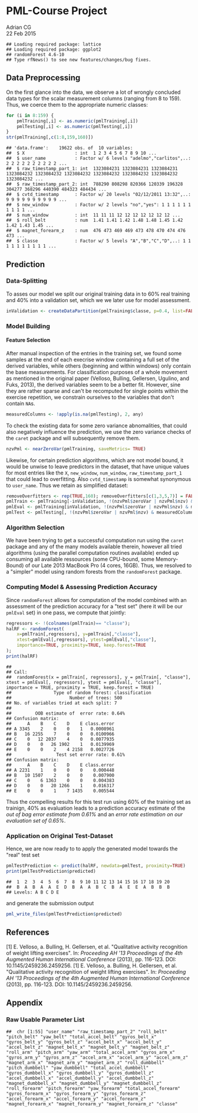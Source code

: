 # PML-Course Project
Adrian CG  
22 Feb 2015  


```
## Loading required package: lattice
## Loading required package: ggplot2
## randomForest 4.6-10
## Type rfNews() to see new features/changes/bug fixes.
```

## Data Preprocessing
On the first glance into the data, we observe a lot of wrongly concluded data types for the scalar measurement columns (ranging from 8 to 159). Thus, we coerce them to the appropriate numeric classes:


```r
for (i in 8:159) {
    pmlTraining[,i] <- as.numeric(pmlTraining[,i])
    pmlTesting[,i] <- as.numeric(pmlTesting[,i])
}
str(pmlTraining[,c(1:8,159,160)])
```

```
## 'data.frame':	19622 obs. of  10 variables:
##  $ X                   : int  1 2 3 4 5 6 7 8 9 10 ...
##  $ user_name           : Factor w/ 6 levels "adelmo","carlitos",..: 2 2 2 2 2 2 2 2 2 2 ...
##  $ raw_timestamp_part_1: int  1323084231 1323084231 1323084231 1323084232 1323084232 1323084232 1323084232 1323084232 1323084232 1323084232 ...
##  $ raw_timestamp_part_2: int  788290 808298 820366 120339 196328 304277 368296 440390 484323 484434 ...
##  $ cvtd_timestamp      : Factor w/ 20 levels "02/12/2011 13:32",..: 9 9 9 9 9 9 9 9 9 9 ...
##  $ new_window          : Factor w/ 2 levels "no","yes": 1 1 1 1 1 1 1 1 1 1 ...
##  $ num_window          : int  11 11 11 12 12 12 12 12 12 12 ...
##  $ roll_belt           : num  1.41 1.41 1.42 1.48 1.48 1.45 1.42 1.42 1.43 1.45 ...
##  $ magnet_forearm_z    : num  476 473 469 469 473 478 470 474 476 473 ...
##  $ classe              : Factor w/ 5 levels "A","B","C","D",..: 1 1 1 1 1 1 1 1 1 1 ...
```


## Prediction
### Data-Splitting
To asses our model we split our original training data in to 60% real training and 40% into a validation set, which we we later use for model assessment.

```r
inValidation <- createDataPartition(pmlTraining$classe, p=0.4, list=FALSE)
```

### Model Building
#### Feature Selection
After manual inspection of the entries in the training set, we found some samples at the end of each execrise window containing a full set of the derived variables, while others (beginning and within windows) only contain the base measurements. For classification purposes of a whole movement as mentioned in the original paper (Velloso, Bulling, Gellersen, Ugulino, and Fuks, 2013), the derived variables seem to be a better fit. However, sine they are rather sparse and can't be recomputed for single points within the exercise repetition, we constrain ourselves to the variables that don't contain `NA`s.


```r
measuredColumns <- !apply(is.na(pmlTesting), 2, any)
```

To check the existing data for some zero variance abnomalities, that could also negatively influence the prediction, we use the zero variance checks of the `caret` package and will subsequently remove them.

```r
nzvPml <- nearZeroVar(pmlTraining, saveMetrics= TRUE)
```

Likewise, for certain prediction algorithms, which are not model bound, it would be unwise to leave predictors in the dataset, that have unique values for most entries like the `X`, `new_window`, `num_window`, `raw_timestamp_part_1` that could lead to overfitting. Also `cvtd_timestamp` is somewhat synonymous to `user_name`. Thus we retain as simplified dataset:


```r
removeOverfitters <- rep(TRUE,160); removeOverfitters[c(1,3,5,7)] = FALSE;
pmlTrain <- pmlTraining[-inValidation, !(nzvPml$zeroVar | nzvPml$nzv) & measuredColumns & removeOverfitters]
pmlEval <- pmlTraining[inValidation, !(nzvPml$zeroVar | nzvPml$nzv) & measuredColumns & removeOverfitters]
pmlTest <- pmlTesting[, !(nzvPml$zeroVar | nzvPml$nzv) & measuredColumns & removeOverfitters]
```

### Algorithm Selection
We have been trying to get a successful computation run using the `caret` package and any of the many models available therein, however all tried algorithms (using the parallel computation routines available) ended up consuming all available ressources (some CPU-bound, some Memory-Bound) of our Late 2013 MacBook Pro (4 cores, 16GB). Thus, we resolved to a "simpler" model using random forests from the `randomForest` package.

### Computing Model & Assessing Prediction Accuracy
Since `randomForest` allows for computation of the model combined with an assessment of the prediction accuracy for a "test set" (here it will be our `pmlEval` set) in one pass, we compute that jointly:

```r
regressors <- !(colnames(pmlTrain)== "classe");
halRF <- randomForest(
    x=pmlTrain[,regressors], y=pmlTrain[,"classe"],
    xtest=pmlEval[,regressors], ytest=pmlEval[,"classe"],
    importance=TRUE, proximity=TRUE, keep.forest=TRUE
);
print(halRF)
```

```
## 
## Call:
##  randomForest(x = pmlTrain[, regressors], y = pmlTrain[, "classe"],      xtest = pmlEval[, regressors], ytest = pmlEval[, "classe"],      importance = TRUE, proximity = TRUE, keep.forest = TRUE) 
##                Type of random forest: classification
##                      Number of trees: 500
## No. of variables tried at each split: 7
## 
##         OOB estimate of  error rate: 0.64%
## Confusion matrix:
##      A    B    C    D    E class.error
## A 3345    2    0    0    1   0.0008961
## B   16 2255    7    0    0   0.0100966
## C    0   12 2037    4    0   0.0077935
## D    0    0   26 1902    1   0.0139969
## E    0    0    2    4 2158   0.0027726
##                 Test set error rate: 0.61%
## Confusion matrix:
##      A    B    C    D    E class.error
## A 2231    1    0    0    0    0.000448
## B   10 1507    2    0    0    0.007900
## C    0    6 1363    0    0    0.004383
## D    0    0   20 1266    1    0.016317
## E    0    0    1    7 1435    0.005544
```

Thus the compelling results for this test run using 60% of the training set as trainign, 40% as evaluation leads to a prediction accuracy estimate of the *out of bag error estimate from 0.61%* and an *error rate estimation on our evaluation set of 0.65%*.

### Application on Original Test-Dataset
Hence, we are now ready to to apply the generated model towards the "real" test set

```r
pmlTestPrediction <- predict(halRF, newdata=pmlTest, proximity=TRUE)
print(pmlTestPrediction$predicted)
```

```
##  1  2  3  4  5  6  7  8  9 10 11 12 13 14 15 16 17 18 19 20 
##  B  A  B  A  A  E  D  B  A  A  B  C  B  A  E  E  A  B  B  B 
## Levels: A B C D E
```
and generate the submission output

```r
pml_write_files(pmlTestPrediction$predicted)
```

## References
[1] E. Velloso, a. Bulling, H. Gellersen, et al. "Qualitative
activity recognition of weight lifting exercises". In: _Proceeding
AH '13 Proceedings of the 4th Augmented Human International
Conference_ (2013), pp. 116-123. DOI: 10.1145/2459236.2459256.
[1] E. Velloso, a. Bulling, H. Gellersen, et al. "Qualitative
activity recognition of weight lifting exercises". In: _Proceeding
AH '13 Proceedings of the 4th Augmented Human International
Conference_ (2013), pp. 116-123. DOI: 10.1145/2459236.2459256.

## Appendix
### Raw Usable Parameter List

```
##  chr [1:55] "user_name" "raw_timestamp_part_2" "roll_belt" "pitch_belt" "yaw_belt" "total_accel_belt" "gyros_belt_x" "gyros_belt_y" "gyros_belt_z" "accel_belt_x" "accel_belt_y" "accel_belt_z" "magnet_belt_x" "magnet_belt_y" "magnet_belt_z" "roll_arm" "pitch_arm" "yaw_arm" "total_accel_arm" "gyros_arm_x" "gyros_arm_y" "gyros_arm_z" "accel_arm_x" "accel_arm_y" "accel_arm_z" "magnet_arm_x" "magnet_arm_y" "magnet_arm_z" "roll_dumbbell" "pitch_dumbbell" "yaw_dumbbell" "total_accel_dumbbell" "gyros_dumbbell_x" "gyros_dumbbell_y" "gyros_dumbbell_z" "accel_dumbbell_x" "accel_dumbbell_y" "accel_dumbbell_z" "magnet_dumbbell_x" "magnet_dumbbell_y" "magnet_dumbbell_z" "roll_forearm" "pitch_forearm" "yaw_forearm" "total_accel_forearm" "gyros_forearm_x" "gyros_forearm_y" "gyros_forearm_z" "accel_forearm_x" "accel_forearm_y" "accel_forearm_z" "magnet_forearm_x" "magnet_forearm_y" "magnet_forearm_z" "classe"
```

